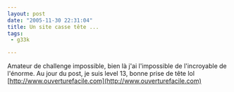 ```yaml
---
layout: post
date: "2005-11-30 22:31:04"
title: Un site casse tête ...
tags:
 - g33k

---
```


Amateur de challenge impossible, bien là j'ai l'impossible de l'incroyable de l'énorme. Au jour du post, je suis level 13, bonne prise de tête lol [http://www.ouverturefacile.com](http://www.ouverturefacile.com)
